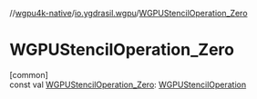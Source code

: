 //[wgpu4k-native](../../index.md)/[io.ygdrasil.wgpu](index.md)/[WGPUStencilOperation_Zero](-w-g-p-u-stencil-operation_-zero.md)

# WGPUStencilOperation_Zero

[common]\
const val [WGPUStencilOperation_Zero](-w-g-p-u-stencil-operation_-zero.md): [WGPUStencilOperation](-w-g-p-u-stencil-operation/index.md)